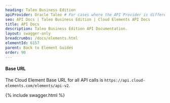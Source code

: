 ```yaml
---
heading: Taleo Business Edition
apiProvider: Oracle Taleo # For cases where the API Provider is different than the element name. e;g;, ServiceNow vs. ServiceNow Oauth
seo: API Docs | Taleo Business Edition | Cloud Elements API Docs
title: API Docs
description: Taleo Business Edition API Documentation.
layout: swagger-only
breadcrumbs: /docs/elements.html
elementId: 6157
parent: Back to Element Guides
order: 90
---
```


#### Base URL

The Cloud Element Base URL for all API calls is `https://api.cloud-elements.com/elements/api-v2`.

{% include swagger.html %}
